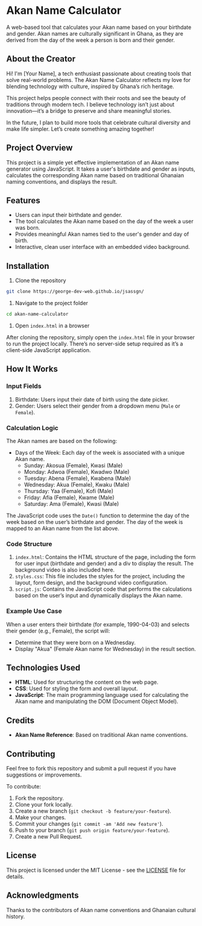 # Akan Name Calculator

A web-based tool that calculates your Akan name based on your birthdate and gender. Akan names are culturally significant in Ghana, as they are derived from the day of the week a person is born and their gender.

## About the Creator

Hi! I'm [Your Name], a tech enthusiast passionate about creating tools that solve real-world problems. The Akan Name Calculator reflects my love for blending technology with culture, inspired by Ghana’s rich heritage.

This project helps people connect with their roots and see the beauty of traditions through modern tech. I believe technology isn’t just about innovation—it’s a bridge to preserve and share meaningful stories.

In the future, I plan to build more tools that celebrate cultural diversity and make life simpler. Let’s create something amazing together!

## Project Overview

This project is a simple yet effective implementation of an Akan name generator using JavaScript. It takes a user's birthdate and gender as inputs, calculates the corresponding Akan name based on traditional Ghanaian naming conventions, and displays the result.

## Features

- Users can input their birthdate and gender.
- The tool calculates the Akan name based on the day of the week a user was born.
- Provides meaningful Akan names tied to the user's gender and day of birth.
- Interactive, clean user interface with an embedded video background.

## Installation

1. Clone the repository

```bash
git clone https://george-dev-web.github.io/jsassgn/
```

1. Navigate to the project folder

```bash
cd akan-name-calculator
```

1. Open `index.html` in a browser

After cloning the repository, simply open the `index.html` file in your browser to run the project locally. There’s no server-side setup required as it’s a client-side JavaScript application.

## How It Works

### Input Fields

1. Birthdate: Users input their date of birth using the date picker.
2. Gender: Users select their gender from a dropdown menu (`Male` or `Female`).

### Calculation Logic

The Akan names are based on the following:

- Days of the Week: Each day of the week is associated with a unique Akan name.
  - Sunday: Akosua (Female), Kwasi (Male)
  - Monday: Adwoa (Female), Kwadwo (Male)
  - Tuesday: Abena (Female), Kwabena (Male)
  - Wednesday: Akua (Female), Kwaku (Male)
  - Thursday: Yaa (Female), Kofi (Male)
  - Friday: Afia (Female), Kwame (Male)
  - Saturday: Ama (Female), Kwasi (Male)

The JavaScript code uses the `Date()` function to determine the day of the week based on the user’s birthdate and gender. The day of the week is mapped to an Akan name from the list above.

### Code Structure

1. `index.html`: Contains the HTML structure of the page, including the form for user input (birthdate and gender) and a div to display the result. The background video is also included here.
2. `styles.css`: This file includes the styles for the project, including the layout, form design, and the background video configuration.
3. `script.js`: Contains the JavaScript code that performs the calculations based on the user’s input and dynamically displays the Akan name.

### Example Use Case

When a user enters their birthdate (for example, 1990-04-03) and selects their gender (e.g., Female), the script will:

- Determine that they were born on a Wednesday.
- Display "Akua" (Female Akan name for Wednesday) in the result section.

## Technologies Used

- **HTML**: Used for structuring the content on the web page.
- **CSS**: Used for styling the form and overall layout.
- **JavaScript**: The main programming language used for calculating the Akan name and manipulating the DOM (Document Object Model).

## Credits

- **Akan Name Reference**: Based on traditional Akan name conventions.

## Contributing

Feel free to fork this repository and submit a pull request if you have suggestions or improvements.

To contribute:

1. Fork the repository.
2. Clone your fork locally.
3. Create a new branch (`git checkout -b feature/your-feature`).
4. Make your changes.
5. Commit your changes (`git commit -am 'Add new feature'`).
6. Push to your branch (`git push origin feature/your-feature`).
7. Create a new Pull Request.

## License

This project is licensed under the MIT License - see the [LICENSE](LICENSE) file for details.

## Acknowledgments

Thanks to the contributors of Akan name conventions and Ghanaian cultural history.
